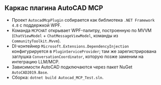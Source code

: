 ## Каркас плагина AutoCAD MCP

- Проект `AutocadMcpPlugin` собирается как библиотека `.NET Framework 4.8` с поддержкой WPF.
- Команда `MCPCHAT` открывает WPF-палитру, построенную по MVVM (`ChatViewModel` + `ChatMessageViewModel`, команды из `CommunityToolkit.Mvvm`).
- DI-контейнер `Microsoft.Extensions.DependencyInjection` конфигурируется в `PluginServiceProvider`; там же зарегистрирована заглушка `ConversationCoordinator`, которую позже заменим на интеграцию LLM/MCP.
- Зависимости AutoCAD подключаются через пакет NuGet `AutoCAD2019.Base`.
- Сборка: `dotnet build Autocad_MCP_Test.sln`.